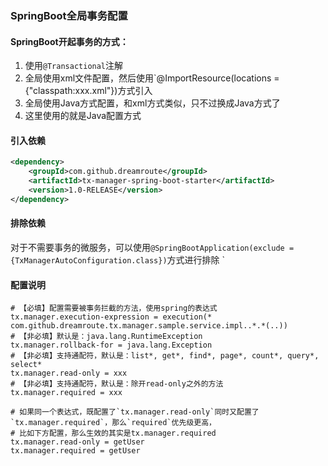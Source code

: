 ### SpringBoot全局事务配置

#### SpringBoot开起事务的方式：
1. 使用`@Transactional`注解
2. 全局使用xml文件配置，然后使用`@ImportResource(locations = {"classpath:xxx.xml"})方式引入
3. 全局使用Java方式配置，和xml方式类似，只不过换成Java方式了
4. 这里使用的就是Java配置方式

#### 引入依赖
```xml
<dependency>
    <groupId>com.github.dreamroute</groupId>
    <artifactId>tx-manager-spring-boot-starter</artifactId>
    <version>1.0-RELEASE</version>
</dependency>
```

#### 排除依赖
对于不需要事务的微服务，可以使用`@SpringBootApplication(exclude = {TxManagerAutoConfiguration.class})`方式进行排除
`

#### 配置说明
```properties
# 【必填】配置需要被事务拦截的方法，使用spring的表达式
tx.manager.execution-expression = execution(* com.github.dreamroute.tx.manager.sample.service.impl..*.*(..))
# 【非必填】默认是：java.lang.RuntimeException
tx.manager.rollback-for = java.lang.Exception 
# 【非必填】支持通配符，默认是：list*, get*, find*, page*, count*, query*, select*
tx.manager.read-only = xxx
# 【非必填】支持通配符，默认是：除开read-only之外的方法
tx.manager.required = xxx
```
```properties
# 如果同一个表达式，既配置了`tx.manager.read-only`同时又配置了`tx.manager.required`，那么`required`优先级更高，
# 比如下方配置，那么生效的其实是tx.manager.required
tx.manager.read-only = getUser
tx.manager.required = getUser
```
